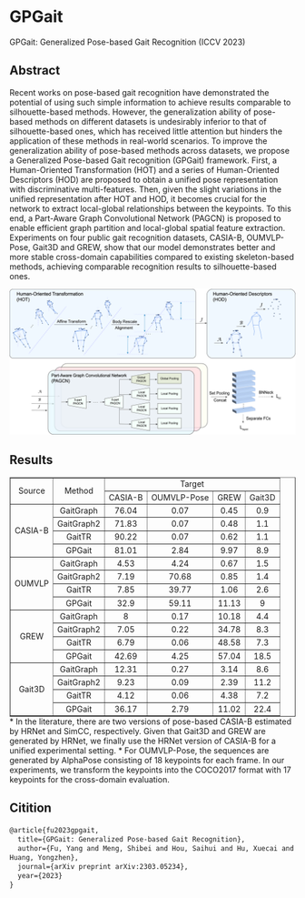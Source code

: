 

# GPGait
GPGait: Generalized Pose-based Gait Recognition (ICCV 2023)

## Abstract
Recent works on pose-based gait recognition have demonstrated the potential of using such simple information to achieve results comparable to silhouette-based methods. However, the generalization ability of pose-based methods on different datasets is undesirably inferior to that of silhouette-based ones, which has received little attention but hinders the application of these methods in real-world scenarios. To improve the generalization ability of pose-based methods across datasets, we propose a Generalized Pose-based Gait recognition (GPGait) framework. First, a Human-Oriented Transformation (HOT) and a series of Human-Oriented Descriptors (HOD) are proposed to obtain a unified pose representation with discriminative multi-features. Then, given the slight variations in the unified representation after HOT and HOD, it becomes crucial for the network to extract local-global relationships between the keypoints. To this end, a Part-Aware Graph Convolutional Network (PAGCN) is proposed to enable efficient graph partition and local-global spatial feature extraction. Experiments on four public gait recognition datasets, CASIA-B, OUMVLP-Pose, Gait3D and GREW, show that our model demonstrates better and more stable cross-domain capabilities compared to existing skeleton-based methods, achieving comparable recognition results to silhouette-based ones. 
<div align="center"><img src="..\..\resources\gpgait_pipeline.png"  alt="logo" /></div>

## Results
<div align="center">
<table border="1" style="margin: auto; text-align: center;" width='100%'>
    <tr>
        <td rowspan = "2" >Source</td>
        <td rowspan = "2">Method</td>
        <td colspan = "4">Target</td>
    </tr>
    <tr>
        <td>CASIA-B</td>
        <td>OUMVLP-Pose</td>
        <td>GREW</td>
        <td>Gait3D</td>
    </tr>
    <tr>
        <td rowspan = "4">CASIA-B</td>
        <td>GaitGraph</td>
        <td>76.04</td>
        <td>0.07</td>
        <td>0.45</td>
        <td>0.9</td>
    </tr>
    <tr>
        <td>GaitGraph2</td>
        <td>71.83</td>
        <td>0.07</td>
        <td>0.48</td>
        <td>1.1</td>
    </tr>
    <tr>
        <td>GaitTR</td>
        <td>90.22</td>
        <td>0.07</td>
        <td>0.62</td>
        <td>1.1</td>
    </tr>
    <tr>
        <td>GPGait</td>
        <td>81.01</td>
        <td>2.84</td>
        <td>9.97</td>
        <td>8.9</td>
    </tr>
    <tr>
        <td rowspan = "4">OUMVLP</td>
        <td>GaitGraph</td>
        <td>4.53</td>
        <td>4.24</td>
        <td>0.67</td>
        <td>1.5</td>
    </tr>
    <tr>
        <td>GaitGraph2</td>
        <td>7.19</td>
        <td>70.68</td>
        <td>0.85</td>
        <td>1.4</td>
    </tr>
    <tr>
        <td>GaitTR</td>
        <td>7.85</td>
        <td>39.77</td>
        <td>1.06</td>
        <td>2.6</td>
    </tr>
    <tr>
        <td>GPGait</td>
        <td>32.9</td>
        <td>59.11</td>
        <td>11.13</td>
        <td>9</td>
    </tr>
    <tr>
        <td rowspan = "4">GREW</td>
        <td>GaitGraph</td>
        <td>8</td>
        <td>0.17</td>
        <td>10.18</td>
        <td>4.4</td>
    </tr>
    <tr>
        <td>GaitGraph2</td>
        <td>7.05</td>
        <td>0.22</td>
        <td>34.78</td>
        <td>8.3</td>
    </tr>
    <tr>
        <td>GaitTR</td>
        <td>6.79</td>
        <td>0.06</td>
        <td>48.58</td>
        <td>7.3</td>
    </tr>
    <tr>
        <td>GPGait</td>
        <td>42.69</td>
        <td>4.25</td>
        <td>57.04</td>
        <td>18.5</td>
    </tr>
    <tr>
        <td rowspan = "4">Gait3D</td>
        <td>GaitGraph</td>
        <td>12.31</td>
        <td>0.27</td>
        <td>3.14</td>
        <td>8.6</td>
    </tr>
    <tr>
        <td>GaitGraph2</td>
        <td>9.23</td>
        <td>0.09</td>
        <td>2.39</td>
        <td>11.2</td>
    </tr>
    <tr>
        <td>GaitTR</td>
        <td>4.12</td>
        <td>0.06</td>
        <td>4.38</td>
        <td>7.2</td>
    </tr>
    <tr>
        <td>GPGait</td>
        <td>36.17</td>
        <td>2.79</td>
        <td>11.02</td>
        <td>22.4</td>
    </tr>
</table>
</div>
* In the literature, there are two versions of pose-based CASIA-B estimated by HRNet and SimCC, respectively. Given that Gait3D and GREW are generated by HRNet, we finally use the HRNet version of CASIA-B for a unified experimental setting.
* For OUMVLP-Pose, the sequences are generated by AlphaPose consisting of 18 keypoints for each frame. In our experiments, we transform the keypoints into the COCO2017 format with 17 keypoints for the cross-domain evaluation.

## Citition
```
@article{fu2023gpgait,
  title={GPGait: Generalized Pose-based Gait Recognition},
  author={Fu, Yang and Meng, Shibei and Hou, Saihui and Hu, Xuecai and Huang, Yongzhen},
  journal={arXiv preprint arXiv:2303.05234},
  year={2023}
}
```
